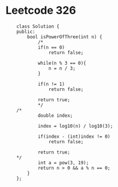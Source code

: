 # Leetcode 326
        class Solution {
        public:
            bool isPowerOfThree(int n) {
                /*
                if(n == 0)
                    return false;

                while(n % 3 == 0){
                    n = n / 3;
                }

                if(n != 1)
                    return false;

                return true;
                */
        /*        
                double index;

                index = log10(n) / log10(3);

                if(index - (int)index != 0)
                    return false;

                return true;
        */
                int a = pow(3, 19);
                return n > 0 && a % n == 0;
            }
        };
